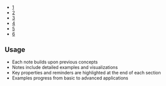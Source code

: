 - [1](linear-transformations-study-guide.md)
- [2](linear-algebra-notes%20(2).md)
- [3](linear-algebra-notes%20(3).md)
- [4](linear-algebra-notes%20(4).md)
- [5](linear-algebra-notes%20(5).md)
- [6](linear-algebra-notes%20(6).md)
  
## Usage
- Each note builds upon previous concepts
- Notes include detailed examples and visualizations
- Key properties and reminders are highlighted at the end of each section
- Examples progress from basic to advanced applications
